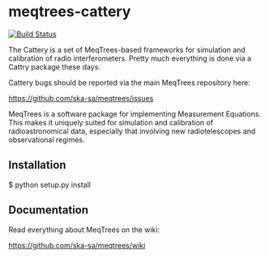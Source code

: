 meqtrees-cattery
================

[![Build Status](https://travis-ci.org/ska-sa/meqtrees-cattery.png)](https://travis-ci.org/ska-sa/meqtrees-cattery)

The Cattery is a set of MeqTrees-based frameworks for simulation and calibration of 
radio interferometers. Pretty much everything is done via a Cattry package these
days.

Cattery bugs should be reported via the main MeqTrees repository here:

https://github.com/ska-sa/meqtrees/issues

MeqTrees is a software package for implementing Measurement Equations.
This makes it uniquely suited for simulation and calibration of
radioastronomical data, especially that involving new radiotelescopes and
observational regimes.

Installation
------------

 $ python setup.py install


Documentation
-------------

Read everything about MeqTrees on the wiki:

https://github.com/ska-sa/meqtrees/wiki
